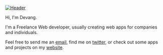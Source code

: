 
[![Header](https://github.com/user-attachments/assets/c14243ae-0475-415f-b812-ea04e0be8e6a "Header")](https://saklani.dev/)

Hi, I'm Devang.

I'm a Freelance Web developer, usually creating web apps for companies and individuals. 

Feel free to send me an [email](mailto:devang@saklani.dev), find me on [twitter](https://twitter.com/devangsaklani), or check out some apps and projects on my [website](https://saklani.dev/).
